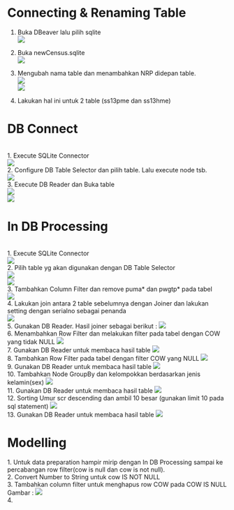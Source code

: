 <h1> Connecting & Renaming Table </h1>

1. Buka DBeaver lalu pilih sqlite<br>
<img src="/1_DB/Dokumentasi/sqlite.jpg"><br>

2. Buka newCensus.sqlite<br>
<img src="/1_DB/Dokumentasi/newcensus.jpg"><br>

3. Mengubah nama table dan menambahkan NRP didepan table.<br>
<img src="/1_DB/Dokumentasi/rtable1.jpg"><br>
<img src="/1_DB/Dokumentasi/rtable2.jpg"><br>

4. Lakukan hal ini untuk 2 table (ss13pme dan ss13hme)<br>

<h1> DB Connect</h1><br>
1. Execute SQLite Connector<br>
<img src="/1_DB/Dokumentasi/connect.jpg"><br>
2. Configure DB Table Selector dan pilih table. Lalu execute node tsb.<br>
<img src="/1_DB/Dokumentasi/insert1.jpg"><br>
3. Execute DB Reader dan Buka table<br>
<img src="/1_DB/Dokumentasi/dbread.jpg"><br>
<img src="/1_DB/Dokumentasi/result1.jpg"><br>

<h1> In DB Processing</h1><br>
1. Execute SQLite Connector<br>
<img src="/1_DB/Dokumentasi/connect.jpg"><br>
2. Pilih table yg akan digunakan dengan DB Table Selector<br>
<img src="/1_DB/Dokumentasi/select2.jpg"><br>
<img src="/1_DB/Dokumentasi/select3.jpg"><br>
3. Tambahkan Column Filter dan remove puma* dan pwgtp* pada tabel <br>
<img src="/1_DB/Dokumentasi/filter.jpg"><br>
4. Lakukan join antara 2 table sebelumnya dengan Joiner dan lakukan setting dengan serialno sebagai penanda<br>
<img src="/1_DB/Dokumentasi/joinserialno.jpg"><br>
5. Gunakan DB Reader. Hasil joiner sebagai berikut :
<img src="/1_DB/Dokumentasi/result2.jpg"><br>
6. Menambahkan Row Filter dan melakukan filter pada tabel dengan COW yang tidak NULL
<img src="/1_DB/Dokumentasi/filter1.jpg"><br>
7. Gunakan DB Reader untuk membaca hasil table
<img src="/1_DB/Dokumentasi/result3.jpg"><br>
8. Tambahkan Row Filter pada tabel dengan filter COW yang NULL
<img src="/1_DB/Dokumentasi/filter2.jpg"><br>
9. Gunakan DB Reader untuk membaca hasil table
<img src="/1_DB/Dokumentasi/result4.jpg"><br>
10. Tambahkan Node GroupBy dan kelompokkan berdasarkan jenis kelamin(sex) 
<img src="/1_DB/Dokumentasi/groupby.jpg"><br>
11. Gunakan DB Reader untuk membaca hasil table
<img src="/1_DB/Dokumentasi/result5.jpg"><br>
12. Sorting Umur scr descending dan ambil 10 besar (gunakan limit 10 pada sql statement)
<img src="/1_DB/Dokumentasi/sort.jpg"><br>
13. Gunakan DB Reader untuk membaca hasil table
<img src="/1_DB/Dokumentasi/result6.jpg"><br>

<h1> Modelling </h1>
1. Untuk data preparation hampir mirip dengan In DB Processing sampai ke percabangan row filter(cow is null dan cow is not null). <br>
2. Convert Number to String untuk cow IS NOT NULL <br>
3. Tambahkan column filter untuk menghapus row COW pada COW IS NULL <br> 
Gambar : 
<img src="/1_DB/Dokumentasi/modelling.jpg"><br>
4. 

